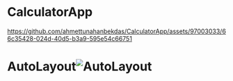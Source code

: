 # CalculatorApp

https://github.com/ahmettunahanbekdas/CalculatorApp/assets/97003033/66c35428-024d-40d5-b3a9-595e54c66751

# AutoLayout![AutoLayout](https://github.com/ahmettunahanbekdas/CalculatorApp/assets/97003033/a59dad74-5dcd-4795-8d94-86f5f9d6132f)
